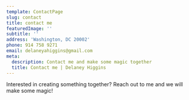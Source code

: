 ```yaml
---
template: ContactPage
slug: contact
title: contact me
featuredImage: ''
subtitle: ''
address: 'Washington, DC 20002'
phone: 914 758 9271
email: delaneyahiggins@gmail.com
meta:
  description: Contact me and make some magic together
  title: Contact me | Delaney Higgins
---
```


Interested in creating something together? Reach out to me and we will make some magic!
